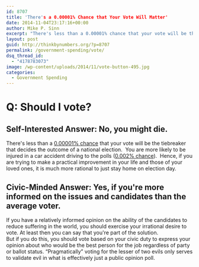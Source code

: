 ```yaml
---
id: 8707
title: 'There's a 0.00001% Chance that Your Vote Will Matter'
date: 2014-11-04T23:17:16+00:00
author: Mike P. Sinn
excerpt: "There's less than a 0.00001% chance that your vote will be the tiebreaker that decides the outcome of a national elections.You are more likely to be injured in a car accident driving to the polls (0.002% chance).  Hence, if you are trying to make a practical improvement in your life and those of your loved ones, it is much more rational to just stay home on election day."
layout: post
guid: http://thinkbynumbers.org/?p=8707
permalink: /government-spending/vote/
dsq_thread_id:
  - "4178783073"
image: /wp-content/uploads/2014/11/vote-button-495.jpg
categories:
  - Government Spending
---
```

# Q: Should I vote?

## Self-Interested Answer: No, you might die.

<div>
  There's less than a <a href="https://www.quora.com/What-are-the-odds-that-my-vote-changes-the-outcome-of-an-election">0.00001% chance</a> that your vote will be the tiebreaker that decides the outcome of a national election.  You are more likely to be injured in a car accident driving to the polls (<a href="https://crashstats.nhtsa.dot.gov/Api/Public/ViewPublication/811552">0.002% chance</a>).  Hence, if you are trying to make a practical improvement in your life and those of your loved ones, it is much more rational to just stay home on election day.
</div>

<div>
  <h2>
    Civic-Minded Answer: Yes, if you're more informed on the issues and candidates than the average voter.
  </h2>
  
  <div>
    If you have a relatively informed opinion on the ability of the candidates to reduce suffering in the world, you should exercise your irrational desire to vote. At least then you can say that you're part of the solution.
  </div>
  
  <div>
  </div>
  
  <div>
    But if you do this, you should vote based on your civic duty to express your opinion about who would be the best person for the job regardless of party or ballot status. &#8220;Pragmatically&#8221; voting for the lesser of two evils only serves to validate evil in what is effectively just a public opinion poll.
  </div>
</div>

&nbsp;

<span class="embed-youtube" style="text-align:center; display: block;"></span>

&nbsp;

<span class="embed-youtube" style="text-align:center; display: block;"></span>